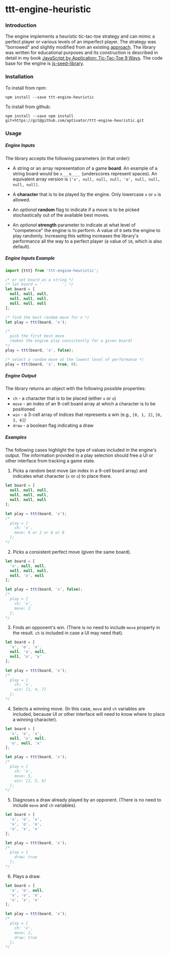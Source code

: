 # ttt-engine-heuristic

### Introduction

The engine implements a heuristic tic-tac-toe strategy and can mimic a perfect 
player or various levels of an imperfect player.  The strategy was "borrowed"
and slightly modified from an existing [approach]().  The library was written 
for educational purposes and its construction is described in detail in my book 
[JavaScript by Application: Tic-Tac-Toe 9 Ways]().  The code base for the engine
is [js-seed-library](https://github.com/aptivator/js-library-seed).

### Installation

To install from npm:

```
npm install --save ttt-engine-heuristic
```
To install from github:
```
npm install --save npm install git+https://git@github.com/aptivator/ttt-engine-heuristic.git
```

### Usage

##### Engine Inputs

The library accepts the following parameters (in that order):

* A string or an array representation of a game **board**.  An example of a
string board would be `x___o____` (underscores represent spaces).  An equivalent
array version is `['x', null, null, null, 'o', null, null, null, null]`.

* A **character** that is to be played by the engine.  Only lowercase `x` or `o` is
allowed.

* An _optional_ **random** flag to indicate if a move is to be picked stochastically 
out of the available best moves.

* An _optional_ **strength** parameter to indicate at what level of "competence"
the engine is to perform.  A value of `0` sets the engine to play randomly.
Increasing this setting increases the library's performance all the way to a
perfect player (a value of `10`, which is also default).

##### Engine Inputs Example

```js
import {ttt} from 'ttt-engine-heuristic';

/* or set board as a string */
/* let board = '         '; */
let board = [
  null, null, null,
  null, null, null, 
  null, null, null
];

/* find the best random move for x */
let play = ttt(board, 'x');

/* 
  pick the first best move 
  (makes the engine play consistently for a given board)
*/
play = ttt(board, 'x', false);

/* select a random move at the lowest level of performance */
play = ttt(board, 'x', true, 0);
```

##### Engine Output

The library returns an object with the following possible properties:

* `ch` - a character that is to be placed (either `x` or `o`)
* `move` - an index of an 9-cell board array at which a character
  is to be positioned
* `win` - a 3-cell array of indices that represents a win
  (e.g., `[0, 1, 2]`, `[0, 3, 6]`)
* `draw` - a boolean flag indicating a draw

##### Examples

The following cases highlight the type of values included in the engine's output. 
The information provided in a play selection should free a UI or other interface 
from tracking a game state.

1. Picks a random best move (an index in a 9-cell board array) and
indicates what character (`x` or `o`) to place there.

```js
let board = [
  null, null, null,
  null, null, null, 
  null, null, null
];

let play = ttt(board, 'x');
/*
  play = {
    ch: 'x',
    move: 0 or 2 or 6 or 8
  };
*/
```

2. Picks a consistent perfect move (given the same board).

```js
let board = [
  'x', null, null,
  null, null, null, 
  null, 'o', null
];

let play = ttt(board, 'x', false);
/*
  play = {
    ch: 'x',
    move: 2
  };
*/
```

3. Finds an opponent's win.  (There is no need to include `move` property in 
the result.  `ch` is included in case a UI may need that).

```js
let board = [
  'x', 'o', 'x',
  null, 'o', null, 
  null, 'o', 'x'
];

let play = ttt(board, 'x');
/*
  play = {
    ch: 'o',
    win: [1, 4, 7]
  };
*/
```

4. Selects a winning move.  (In this case, `move` and `ch` variables are 
included, because UI or other interface will need to know where to place a 
winning character).

```js
let board = [
  'x', 'o', 'x',
  null, 'o', null,
  'o', null, 'x'
];

let play = ttt(board, 'x');
/*
  play = {
    ch: 'x',
    move: 5,
    win: [2, 5, 8]
  };
*/
```

5. Diagnoses a draw already played by an opponent. (There is no need to include 
`move` and `ch` variables).

```js
let board = [
  'x', 'o', 'x',
  'x', 'o', 'o',
  'o', 'x', 'x'
];

let play = ttt(board, 'x');
/*
  play = {
    draw: true
  };
*/
```

6. Plays a draw.

```js
let board = [
  'x', 'o', null,
  'x', 'o', 'o',
  'o', 'x', 'x'
];

let play = ttt(board, 'x');
/*
  play = {
    ch: 'x',
    move: 2,
    draw: true
  };
*/
```
